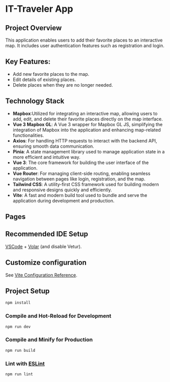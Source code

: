 # IT-Traveler App

## Project Overview

This application enables users to add their favorite places to an interactive map. It includes user authentication features such as registration and login.

## Key Features:

- Add new favorite places to the map.
- Edit details of existing places.
- Delete places when they are no longer needed.

## Technology Stack

- **Mapbox**:Utilized for integrating an interactive map, allowing users to add, edit, and delete their favorite places directly on the map interface.
- **Vue 3 Mapbox GL**: A Vue 3 wrapper for Mapbox GL JS, simplifying the integration of Mapbox into the application and enhancing map-related functionalities.
- **Axios**: For handling HTTP requests to interact with the backend API, ensuring smooth data communication.
- **Pinia**: A state management library used to manage application state in a more efficient and intuitive way.
- **Vue 3**: The core framework for building the user interface of the application.
- **Vue Router**: For managing client-side routing, enabling seamless navigation between pages like login, registration, and the map.
- **Tailwind CSS**: A utility-first CSS framework used for building modern and responsive designs quickly and efficiently.
- **Vite**: A fast and modern build tool used to bundle and serve the application during development and production.

## Pages

## Recommended IDE Setup

[VSCode](https://code.visualstudio.com/) + [Volar](https://marketplace.visualstudio.com/items?itemName=Vue.volar) (and disable Vetur).

## Customize configuration

See [Vite Configuration Reference](https://vite.dev/config/).

## Project Setup

```sh
npm install
```

### Compile and Hot-Reload for Development

```sh
npm run dev
```

### Compile and Minify for Production

```sh
npm run build
```

### Lint with [ESLint](https://eslint.org/)

```sh
npm run lint
```

